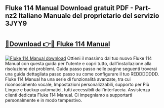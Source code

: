 ## Fluke 114 Manual Download gratuit PDF - Part-nz2 Italiano Manuale del proprietario del servizio 3JYY9

# <h2><a href="http://dfewcp.blite.top/?on=Fluke+114+Manual">🔗Download 👉🔴 Fluke 114 Manual</a></h2>

[![Fluke 114 Manual download](https://i.imgur.com/lujVjoI.png)](http://dfewcp.blite.top/?on=Fluke+114+Manual)
Ottieni il massimo dal tuo nuovo Fluke 114 Manual con questa guida per l'utente e copri tutto, dall'installazione alla risoluzione dei problemi. Guida passo passo nelle pagine seguenti troverai una guida dettagliata passo passo su come configurare il tuo REDDDDDDD. Fluke 114 Manual ha una serie di funzionalità avanzate, tra cui riconoscimento vocale, Impostazioni personalizzabili, supporto per Più Lingue e backup automatici, tutti accessibili dall'interfaccia. Assistenza clienti dedicata Fluke 114 Manual. Ci impegniamo a supportarti personalmente e in modo tempestivo.
